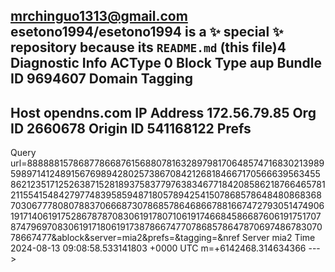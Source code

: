 mrchinguo1313@gmail.com
esetono1994/esetono1994 is a ✨ special ✨ repository because its `README.md` (this file)4
 Diagnostic Info
ACType
0
Block Type
aup
Bundle ID
9694607
Domain Tagging
-
Host
opendns.com
IP Address
172.56.79.85
Org ID
2660678
Origin ID
541168122
Prefs
-
Query
url=888888157868778668761568807816328979817064857471683021398959897141248915676989428025738670842126818466717056663956345586212351712526387152818937583779763834677184208586218766465781211554154842797748395859487180578942541507868578648480868368703067778080788370666873078685786468667881667472793051474906191714061917528678787083061917807106191746684586687606191751707874796970830619171806191738786674770786857864787069748678307078667477&ablock&server=mia2&prefs=&tagging=&nref
Server
mia2
Time
2024-08-13 09:08:58.533141803 +0000 UTC m=+6142468.314634366
--->
